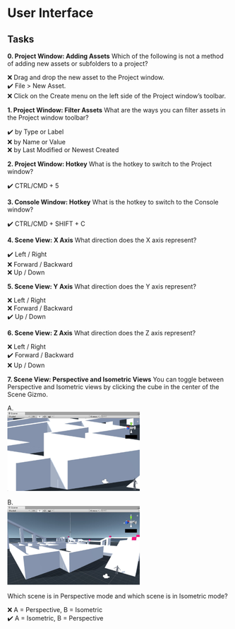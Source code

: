 # User Interface

## Tasks

**0. Project Window: Adding Assets**
Which of the following is not a method of adding new assets or subfolders to a project?

❌ Drag and drop the new asset to the Project window.  
✔️ File > New Asset.  
❌ Click on the Create menu on the left side of the Project window’s toolbar.  

**1. Project Window: Filter Assets**
What are the ways you can filter assets in the Project window toolbar?

✔️ by Type or Label  
❌ by Name or Value  
❌ by Last Modified or Newest Created  

**2. Project Window: Hotkey**
What is the hotkey to switch to the Project window?

✔️ CTRL/CMD + 5  

**3. Console Window: Hotkey**
What is the hotkey to switch to the Console window?

✔️ CTRL/CMD + SHIFT + C  

**4. Scene View: X Axis**
What direction does the X axis represent?

✔️ Left / Right  
❌ Forward / Backward  
❌ Up / Down  

**5. Scene View: Y Axis**
What direction does the Y axis represent?

❌ Left / Right  
❌ Forward / Backward  
✔️ Up / Down  
  
**6. Scene View: Z Axis**
What direction does the Z axis represent?

❌ Left / Right  
✔️ Forward / Backward  
❌ Up / Down  
  
**7. Scene View: Perspective and Isometric Views**
You can toggle between Perspective and Isometric views by clicking the cube in the center of the Scene Gizmo.

A.   
<img src="https://github.com/AlisonQuinter17/holbertonschool-unity/blob/main/0x00-unity-user_interface/images/unity-viewA.jpg" class="responsive" width="300px"/>

B.  
<img src="https://github.com/AlisonQuinter17/holbertonschool-unity/blob/main/0x00-unity-user_interface/images/unity-viewB.jpg" class="responsive" width="300px"/>

Which scene is in Perspective mode and which scene is in Isometric mode?

❌ A = Perspective, B = Isometric  
✔️ A = Isometric, B = Perspective  
